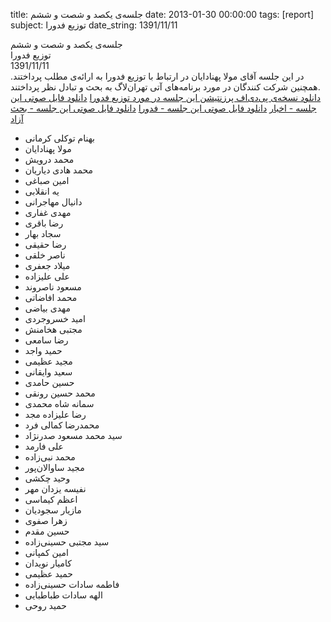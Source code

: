 title: جلسه‌ی یکصد و شصت و ششم
date: 2013-01-30 00:00:00
tags: [report]
subject: توزیع فدورا
date_string: 1391/11/11


<div class="title">
جلسه‌ی یکصد و شصت و ششم
</div>

<div class="subject">
توزیع فدورا
</div>

<div class="date">
1391/11/11
</div>

<div class="body">
در این جلسه آقای مولا پهنادایان در ارتباط با توزیع فدورا به ارائه‌ی مطلب پرداختند. همچنین شرکت کنندگان در مورد برنامه‌های آتی تهران‌لاگ به بحث و تبادل نظر پرداختند.
</div>
<a href="/presentations/91_11_11_fedora_18.pdf" class="attachment">دانلود نسخه‌ی پی‌دی‌اف پرزنتیشن این جلسه در مورد توزیع فدورا</a>
<a href="/audios/91_11_11_session_1.ogg" class="attachment">دانلود فایل صوتی این جلسه - اخبار</a>
<a href="/audios/91_11_11_session_2.ogg" class="attachment">دانلود فایل صوتی این جلسه - فدورا</a>
<a href="/audios/91_11_11_session_3.ogg" class="attachment">دانلود فایل صوتی این جلسه - بحث آزاد</a>

<ul class="members bullet">
<li>بهنام توکلی کرمانی</li>
<li>مولا پهنادایان</li>
<li>محمد درویش</li>
<li>محمد هادی دیاریان</li>
<li>امین صباغی</li>
<li>یه انقلابی</li>
<li>دانیال مهاجرانی</li>
<li>مهدی غفاری</li>
<li>رضا باقری</li>
<li>سجاد بهار</li>
<li>رضا حقیقی</li>
<li>ناصر خلقی</li>
<li>میلاد جعفری</li>
<li>علی علیزاده</li>
<li>مسعود ناصروند</li>
<li>محمد افاضاتی</li>
<li>مهدی بیاضی</li>
<li>امید خسروجردی</li>
<li>مجتبی هخامنش</li>
<li>رضا سامعی</li>
<li>حمید واجد</li>
<li>مجید عظیمی</li>
<li>سعید وایقانی</li>
<li>حسین حامدی</li>
<li>محمد حسین رونقی</li>
<li>سمانه شاه محمدی</li>
<li>رضا علیزاده مجد</li>
<li>محمدرضا کمالی فرد</li>
<li>سید محمد مسعود صدرنژاد</li>
<li>علی فارمد</li>
<li>محمد نبی‌زاده</li>
<li>مجید ساوالان‌پور</li>
<li>وحید چکشی</li>
<li>نفیسه یزدان مهر</li>
<li>اعظم کیماسی</li>
<li>مازیار سجودیان</li>
<li>زهرا صفوی</li>
<li>حسین مقدم</li>
<li>سید مجتبی حسینی‌زاده</li>
<li>امین کمپانی</li>
<li>کامیار نویدان</li>
<li>حمید عظیمی</li>
<li>فاطمه سادات حسینی‌زاده</li>
<li>الهه سادات طباطبایی</li>
<li>حمید روحی</li>
</ul>
